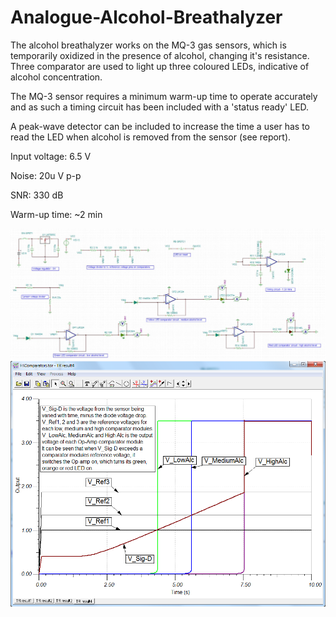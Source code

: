 # Analogue-Alcohol-Breathalyzer

The alcohol breathalyzer works on the MQ-3 gas sensors, which is temporarily oxidized in the presence of alcohol, changing it's resistance. Three comparator are used to light up three coloured LEDs, indicative of alcohol concentration.

The MQ-3 sensor requires a minimum warm-up time to operate accurately and as such a timing circuit has been included with a 'status ready' LED. 

A peak-wave detector can be included to increase the time a user has to read the LED when alcohol is removed from the sensor (see report).

Input voltage: 6.5 V

Noise: 20u V p-p

SNR: 330 dB

Warm-up time: ~2 min

<img src="https://github.com/IanGlass/Analogue-Alcohol-Breathalyzer/blob/master/Breathalyzer-Schematic.JPG" width="1000">
<img src="https://github.com/IanGlass/Analogue-Alcohol-Breathalyzer/blob/master/Comparator.png" width="700">